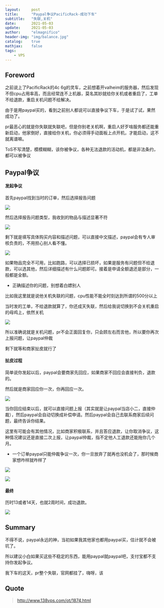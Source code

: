 ```yaml
---
layout:     post
title:      "Paypal争议PacificRack-成功下车"
subtitle:   "失联,关机"
date:       2021-05-03
update:     2021-05-03
author:     "elmagnifico"
header-img: "img/balance.jpg"
catalog:    true
mathjax:    false
tags:
    - VPS
---
```


## Foreword

之前说上了PacificRack的4c 6g的灵车，之前想着开valheim的服务器，然后发现不但cpu占用率高，而且经常连不上机器，莫名其妙就给你关机或者重启了，工单不给退款，重启关机问题不给解决。

由于是用paypal买的，看到之前别人都说可以直接争议下车，于是试了试，果然成功了。



pr最恶心的就是你失联就失联吧，但是你别老关机啊，重启人好歹啥服务都还能重新启动，他家倒好，直接给你关机，你必须得手动面板上点开机，才能启动，这不就离谱嘛。

ToS不写清楚，模模糊糊，该你被争议，各种无法退款的活动机，都是非法条约，都可以被争议



## Paypal争议

#### 发起争议

首先paypal找到当时的订单，然后选择报告问题

![](http://img.elmagnifico.tech:9514/static/upload/elmagnifico/oX9MTrZuAQiB3xy.png)



然后选择报告问题类型，我收到的物品与描述显著不符

![](http://img.elmagnifico.tech:9514/static/upload/elmagnifico/mh5vxFu6je3kd4G.jpg)

剩下就是填写具体购买内容和描述问题，可以直接中文描述，paypal会有专人审核负责的，不用担心别人看不懂。

![](http://img.elmagnifico.tech:9514/static/upload/elmagnifico/z57W8kUKNa6XYOF.png)

如果物品完全不可用，比如跑路，可以选择已损坏，如果是服务有问题但不给退款，可以选其他，然后详细描述有什么问题即可。接着是申请全额退还是部分，一般都是全额。

- 正确描述你的问题，别想着白嫖别人

比如我这里就是说他关机失联的问题，cpu性能不能全时刻达到所谓的500分以上

当时发的工单，不给退款就算了，你还成天失联，然后给我说切换到不会关机重启的母鸡上，依然关机

![](http://img.elmagnifico.tech:9514/static/upload/elmagnifico/xE2NlcPrGvHwC5i.png)

所以准确说就是关机问题，pr不会正面回复你，只会顾左右而言他，所以要你再次上报问题，让paypal仲裁

剩下就等和商家扯皮就行了



#### 扯皮过程

简单说你发起以后，paypal会要商家先回应，如果商家不回应会直接判负，退款的。

然后就是商家回应你一次，你再回应一次。

![](http://img.elmagnifico.tech:9514/static/upload/elmagnifico/MJg5wx3AuVtB1s6.png)

当你回应结束以后，就可以直接问题上报（其实就是让paypal当店小二，直接仲裁），然后paypal会自动切换成补偿申请。然后paypal会自己去联系商家后续问题，最终告诉你结果。



这里有可能会有其他情况，比如商家积极联系，并且答应退款，让你取消争议，这种情况建议还是直接二次上报，让paypal仲裁，指不定他人工退款还能拖你几个月。

- 一个订单paypal只能仲裁争议一次，你一旦放弃了就再也没机会了，那时候商家想咋样就咋样了



![](http://img.elmagnifico.tech:9514/static/upload/elmagnifico/13K7mzTq2B4YPni.png)

![](http://img.elmagnifico.tech:9514/static/upload/elmagnifico/KalfSQrt6g7NWJd.png)



#### 最终

历时13或者14天，也就2周时间，成功退款。

![](http://img.elmagnifico.tech:9514/static/upload/elmagnifico/GRV29vNteTz6juM.png)



## Summary

不得不说，paypal永远的神，当初如果我其他家也都用paypal买，估计就不会被坑了。

所以建议小白如果买这些不稳定的东西，能用paypal就paypal吧，支付宝都不支持你发起争议。



我下车的这天，pr整个失联，官网都挂了，嗨呀，该



## Quote

> http://www.138vps.com/ot/1874.html

